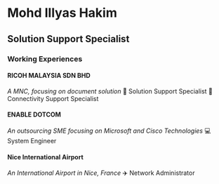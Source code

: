 # Mohd Illyas Hakim
## Solution Support Specialist

### Working Experiences
#### RICOH MALAYSIA SDN BHD
*A MNC, focusing on document solution*
:wrench: Solution Support Specialist
:satellite: Connectivity Support Specialist

#### ENABLE DOTCOM
*An outsourcing SME focusing on Microsoft and Cisco Technologies*
:computer: System Engineer

#### Nice International Airport
*An International Airport in Nice, France*
:airplane: Network Administrator

